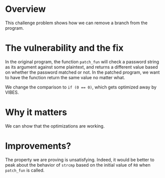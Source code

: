 # Overview

This challenge problem shows how we can remove a branch from the program.

# The vulnerability and the fix

In the original program, the function `patch_fun` will check a password string as its argument against some plaintext, and returns a different value based on whether the password matched or not.
In the patched program, we want to have the function return the same value no matter what.

We change the comparison to `if (0 == 0)`, which gets optimized away by VIBES.

# Why it matters

We can show that the optimizations are working.

# Improvements?

The property we are proving is unsatisfying.
Indeed, it would be better to peak about the behavior of `strcmp` based on the initial value of `R0` when `patch_fun` is called.
